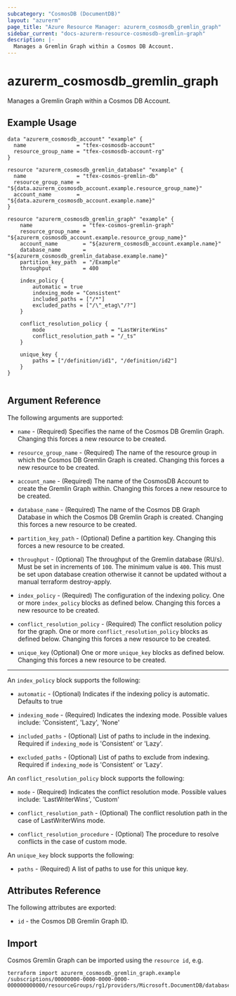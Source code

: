 ```yaml
---
subcategory: "CosmosDB (DocumentDB)"
layout: "azurerm"
page_title: "Azure Resource Manager: azurerm_cosmosdb_gremlin_graph"
sidebar_current: "docs-azurerm-resource-cosmosdb-gremlin-graph"
description: |-
  Manages a Gremlin Graph within a Cosmos DB Account.
---
```


# azurerm_cosmosdb_gremlin_graph

Manages a Gremlin Graph within a Cosmos DB Account.

## Example Usage

```hcl
data "azurerm_cosmosdb_account" "example" {
  name                = "tfex-cosmosdb-account"
  resource_group_name = "tfex-cosmosdb-account-rg"
}

resource "azurerm_cosmosdb_gremlin_database" "example" {
  name                = "tfex-cosmos-gremlin-db"
  resource_group_name = "${data.azurerm_cosmosdb_account.example.resource_group_name}"
  account_name        = "${data.azurerm_cosmosdb_account.example.name}"
}

resource "azurerm_cosmosdb_gremlin_graph" "example" {
	name				= "tfex-cosmos-gremlin-graph"
	resource_group_name = "${azurerm_cosmosdb_account.example.resource_group_name}"
	account_name        = "${azurerm_cosmosdb_account.example.name}"
	database_name       = "${azurerm_cosmosdb_gremlin_database.example.name}"
	partition_key_path	= "/Example"
	throughput			= 400

	index_policy {
		automatic = true
		indexing_mode = "Consistent"
		included_paths = ["/*"]
		excluded_paths = ["/\"_etag\"/?"]
	}

	conflict_resolution_policy {
		mode                     = "LastWriterWins"
		conflict_resolution_path = "/_ts"
	}
		
	unique_key {
		paths = ["/definition/id1", "/definition/id2"]
	}
}


```

## Argument Reference

The following arguments are supported:

* `name` - (Required) Specifies the name of the Cosmos DB Gremlin Graph. Changing this forces a new resource to be created.

* `resource_group_name` - (Required) The name of the resource group in which the Cosmos DB Gremlin Graph is created. Changing this forces a new resource to be created.

* `account_name` - (Required) The name of the CosmosDB Account to create the Gremlin Graph within. Changing this forces a new resource to be created.

* `database_name` - (Required) The name of the Cosmos DB Graph Database in which the Cosmos DB Gremlin Graph is created. Changing this forces a new resource to be created.

* `partition_key_path` - (Optional) Define a partition key. Changing this forces a new resource to be created.

* `throughput` - (Optional) The throughput of the Gremlin database (RU/s). Must be set in increments of `100`. The minimum value is `400`. This must be set upon database creation otherwise it cannot be updated without a manual terraform destroy-apply.

* `index_policy` - (Required) The configuration of the indexing policy. One or more `index_policy` blocks as defined below. Changing this forces a new resource to be created.

* `conflict_resolution_policy` - (Required) The conflict resolution policy for the graph. One or more `conflict_resolution_policy` blocks as defined below. Changing this forces a new resource to be created.

* `unique_key` (Optional) One or more `unique_key` blocks as defined below. Changing this forces a new resource to be created.

---

An `index_policy` block supports the following:

* `automatic` - (Optional) Indicates if the indexing policy is automatic. Defaults to true

* `indexing_mode` - (Required) Indicates the indexing mode. Possible values include: 'Consistent', 'Lazy', 'None'

* `included_paths` - (Optional) List of paths to include in the indexing. Required if `indexing_mode` is 'Consistent' or 'Lazy'. 

* `excluded_paths` - (Optional) List of paths to exclude from indexing. Required if `indexing_mode` is 'Consistent' or 'Lazy'.

An `conflict_resolution_policy` block supports the following:

* `mode` - (Required) Indicates the conflict resolution mode. Possible values include: 'LastWriterWins', 'Custom'

* `conflict_resolution_path` - (Optional) The conflict resolution path in the case of LastWriterWins mode.

* `conflict_resolution_procedure` - (Optional) The procedure to resolve conflicts in the case of custom mode.

An `unique_key` block supports the following:

* `paths` - (Required) A list of paths to use for this unique key.

## Attributes Reference

The following attributes are exported:

* `id` - the Cosmos DB Gremlin Graph ID.

## Import

Cosmos Gremlin Graph can be imported using the `resource id`, e.g.

```shell
terraform import azurerm_cosmosdb_gremlin_graph.example /subscriptions/00000000-0000-0000-0000-000000000000/resourceGroups/rg1/providers/Microsoft.DocumentDB/databaseAccounts/account1/apis/gremlin/databases/db1/graphs/graphs1
```
